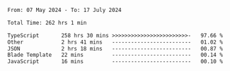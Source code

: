 
<!--START_SECTION:waka-->

```txt
From: 07 May 2024 - To: 17 July 2024

Total Time: 262 hrs 1 min

TypeScript       258 hrs 30 mins >>>>>>>>>>>>>>>>>>>>>>>>-   97.66 %
Other            2 hrs 41 mins   -------------------------   01.02 %
JSON             2 hrs 18 mins   -------------------------   00.87 %
Blade Template   22 mins         -------------------------   00.14 %
JavaScript       16 mins         -------------------------   00.10 %
```

<!--END_SECTION:waka-->

<!--

### Hi there 👋
**Iam-cesar/Iam-cesar** is a ✨ _special_ ✨ repository because its `README.md` (this file) appears on your GitHub profile.

Here are some ideas to get you started:

- 🔭 I’m currently working on ...
- 🌱 I’m currently learning ...
- 👯 I’m looking to collaborate on ...
- 🤔 I’m looking for help with ...
- 💬 Ask me about ...
- 📫 How to reach me: ...
- 😄 Pronouns: ...
- ⚡ Fun fact: ...
-->
